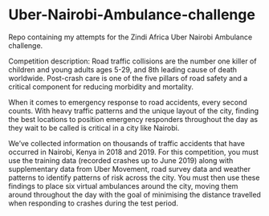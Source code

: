 # Uber-Nairobi-Ambulance-challenge
Repo containing my attempts for the Zindi Africa Uber Nairobi Ambulance challenge.

Competition description:
Road traffic collisions are the number one killer of children and young adults ages 5-29, and 8th leading cause of death worldwide. Post-crash care is one of the five pillars of road safety and a critical component for reducing morbidity and mortality.

When it comes to emergency response to road accidents, every second counts. With heavy traffic patterns and the unique layout of the city, finding the best locations to position emergency responders throughout the day as they wait to be called is critical in a city like Nairobi.

We’ve collected information on thousands of traffic accidents that have occurred in Nairobi, Kenya in 2018 and 2019. For this competition, you must use the training data (recorded crashes up to June 2019) along with supplementary data from Uber Movement, road survey data and weather patterns to identify patterns of risk across the city. You must then use these findings to place six virtual ambulances around the city, moving them around throughout the day with the goal of minimising the distance travelled when responding to crashes during the test period.


